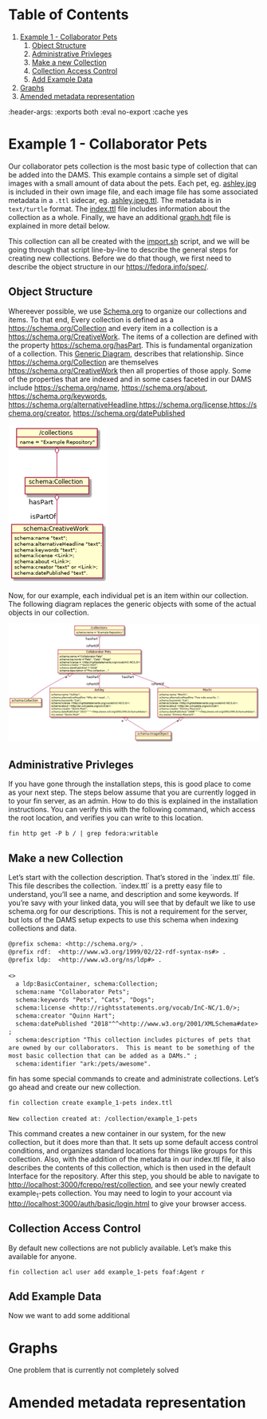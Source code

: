 
# Table of Contents

1.  [Example 1 - Collaborator Pets](#org09309de)
    1.  [Object Structure](#org2ad71b7)
    2.  [Administrative Privleges](#org09009e1)
    3.  [Make a new Collection](#org376d22c)
    4.  [Collection Access Control](#org15e1dc4)
    5.  [Add Example Data](#orgadfd184)
2.  [Graphs](#orgfd006fc)
3.  [Amended metadata representation](#org642851f)

:header-args:    :exports both :eval no-export :cache yes


<a id="org09309de"></a>

# Example 1 - Collaborator Pets

Our collaborator pets collection is the most basic type of collection that can
be added into the DAMS. This example contains a simple set of digital images
with a small amount of data about the pets. Each pet, eg. [ashley.jpg](./ashley.jpg) is included
in their own image file, and each image file has some associated metadata in a
`.ttl` sidecar, eg. [ashley.jpeg.ttl](./ashley.jpeg.ttl). The metadata is in `text/turtle` format.
The [index.ttl](./index.ttl) file includes information about the collection as a whole.
Finally, we have an additional [graph.hdt](./graph.hdt) file is explained in more detail below.

This collection can all be created with the [import.sh](./import.sh) script, and we will be
going through that script line-by-line to describe the general steps for
creating new collections.  Before we do that though, we first need to describe
the object structure in our <https://fedora.info/spec/>.


<a id="org2ad71b7"></a>

## Object Structure

Whereever possible, we use [Schema.org](https://schema.org/) to organize our collections and items.
To that end, Every collection is defined as a <https://schema.org/Collection> and every item in a
collection is a <https://schema.org/CreativeWork>. The items of a collection are defined
with the property <https://schema.org/hasPart>.  This is fundamental organization of a
collection. This [Generic Diagram](./docs/generic_diagram.png), describes that relationship.  Since
<https://schema.org/Collection> are themselves <https://schema.org/CreativeWork> then all properties of
those apply.  Some of the properties that are indexed and in some cases
faceted in our DAMS include <https://schema.org/name>, <https://schema.org/about>, <https://schema.org/keywords>,
<https://schema.org/alternativeHeadline>,<https://schema.org/license>,<https://schema.org/creator>,
<https://schema.org/datePublished>

![img](./docs/generic_diagram.png)

Now, for our example, each individual pet is an item within our collection.  The
following diagram replaces the generic objects with some of the actual objects
in our collection.

![img](./docs/diagram.png)


<a id="org09009e1"></a>

## Administrative Privleges

If you have gone through the installation steps, this is good place to come as
your next step.  The steps below assume that you are currently logged in to your
fin server, as an admin.  How to do this is explained in the installation
instructions.  You can verify this with the following command, which access the
root location, and verifies you can write to this location.

    fin http get -P b / | grep fedora:writable


<a id="org376d22c"></a>

## Make a new Collection

Let&rsquo;s start with the collection description.  That&rsquo;s stored in the \`index.ttl\`
file.  This file describes the collection. \`index.ttl\` is a pretty easy file to
understand, you&rsquo;ll see a name, and description and some keywords.  If you&rsquo;re
savy with your linked data, you will see that by default we like to use
schema.org for our descriptions.  This is not a requirement for the server, but
lots of the DAMS setup expects to use this schema when indexing collections and
data.

    @prefix schema: <http://schema.org/> .
    @prefix rdf:  <http://www.w3.org/1999/02/22-rdf-syntax-ns#> .
    @prefix ldp:  <http://www.w3.org/ns/ldp#> .

    <>
      a ldp:BasicContainer, schema:Collection;
      schema:name "Collaborator Pets";
      schema:keywords "Pets", "Cats", "Dogs";
      schema:license <http://rightsstatements.org/vocab/InC-NC/1.0/>;
      schema:creator "Quinn Hart";
      schema:datePublished "2018"^^<http://www.w3.org/2001/XMLSchema#date>  ;
      schema:description "This collection includes pictures of pets that are owned by our collaborators.  This is meant to be something of the most basic collection that can be added as a DAMs." ;
      schema:identifier "ark:/pets/awesome".

fin has some special commands to create and administrate collections.  Let&rsquo;s
go ahead and create our new collection.

    fin collection create example_1-pets index.ttl

    New collection created at: /collection/example_1-pets

This command creates a new container in our system, for the new collection, but
it does more than that. It sets up some default access control conditions, and
organizes standard locations for things like groups for this collection. Also,
with the addition of the metadata in our index.ttl file, it also describes the
contents of this collection, which is then used in the default Interface for the
repository. After this step, you should be able to navigate to
<http://localhost:3000/fcrepo/rest/collection>, and see your newly created
example<sub>1</sub>-pets collection. You may need to login to your account via
<http://localhost:3000/auth/basic/login.html> to give your browser access.


<a id="org15e1dc4"></a>

## Collection Access Control

By default new collections are not publicly available.  Let&rsquo;s make this
available for anyone.

    fin collection acl user add example_1-pets foaf:Agent r


<a id="orgadfd184"></a>

## Add Example Data

Now we want to add some additional


<a id="orgfd006fc"></a>

# Graphs

One problem that is currently not completely solved


<a id="org642851f"></a>

# Amended metadata representation
